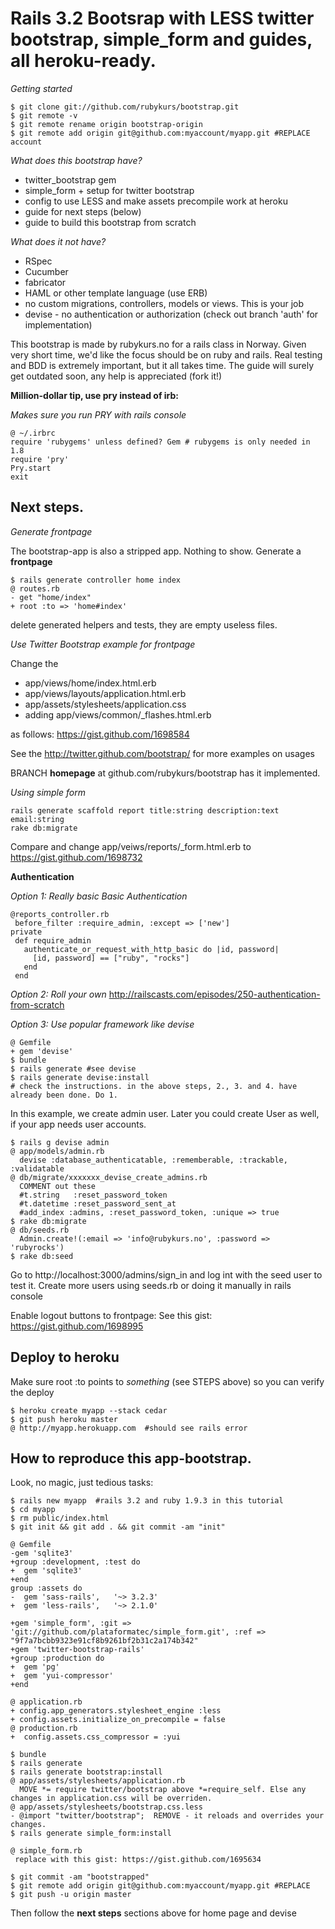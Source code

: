 # Rails 3.2 Bootsrap with LESS twitter bootstrap, simple_form and guides, all heroku-ready.

*Getting started*

    $ git clone git://github.com/rubykurs/bootstrap.git
    $ git remote -v
    $ git remote rename origin bootstrap-origin
    $ git remote add origin git@github.com:myaccount/myapp.git #REPLACE account

*What does this bootstrap have?*

 + twitter_bootstrap gem
 + simple_form + setup for twitter bootstrap
 + config to use LESS and make assets precompile work at heroku
 + guide for next steps (below)
 + guide to build this bootstrap from scratch

*What does it not have?*

 + RSpec
 + Cucumber
 + fabricator
 + HAML or other template language (use ERB)
 + no custom migrations, controllers, models or views. This is your job
 + devise - no authentication or authorization (check out branch 'auth' for implementation)

This bootstrap is made by rubykurs.no for a rails class in Norway. Given very short time, we'd like the focus should be on ruby and rails. Real testing and BDD is extremely important, but it all takes time. The guide will surely get outdated soon, any help is appreciated (fork it!)


**Million-dollar tip, use pry instead of irb:**

*Makes sure you run PRY with rails console*

    @ ~/.irbrc
    require 'rubygems' unless defined? Gem # rubygems is only needed in 1.8
    require 'pry'
    Pry.start
    exit

## Next steps.

*Generate frontpage*

The bootstrap-app is also a stripped app. Nothing to show. Generate a **frontpage**

    $ rails generate controller home index
    @ routes.rb
    - get "home/index"
    + root :to => 'home#index'

delete generated helpers and tests, they are empty useless files.

*Use Twitter Bootstrap example for frontpage*

Change the

 * app/views/home/index.html.erb
 * app/views/layouts/application.html.erb
 * app/assets/stylesheets/application.css
 * adding app/views/common/_flashes.html.erb

as follows: https://gist.github.com/1698584

See the http://twitter.github.com/bootstrap/ for more examples on usages

BRANCH **homepage** at github.com/rubykurs/bootstrap has it implemented.

*Using simple form*

    rails generate scaffold report title:string description:text email:string
    rake db:migrate

Compare and change app/veiws/reports/_form.html.erb to
https://gist.github.com/1698732


**Authentication**

*Option 1: Really basic Basic Authentication*

    @reports_controller.rb
     before_filter :require_admin, :except => ['new']
    private
     def require_admin
       authenticate_or_request_with_http_basic do |id, password|
         [id, password] == ["ruby", "rocks"]
       end
     end

*Option 2: Roll your own* http://railscasts.com/episodes/250-authentication-from-scratch

*Option 3: Use popular framework like devise*

    @ Gemfile
    + gem 'devise'
    $ bundle
    $ rails generate #see devise
    $ rails generate devise:install
    # check the instructions. in the above steps, 2., 3. and 4. have already been done. Do 1.

In this example, we create admin user. Later you could create User as well, if your app needs user accounts.

    $ rails g devise admin
    @ app/models/admin.rb
      devise :database_authenticatable, :rememberable, :trackable, :validatable
    @ db/migrate/xxxxxxx_devise_create_admins.rb
      COMMENT out these
      #t.string   :reset_password_token
      #t.datetime :reset_password_sent_at
      #add_index :admins, :reset_password_token, :unique => true
    $ rake db:migrate
    @ db/seeds.rb
      Admin.create!(:email => 'info@rubykurs.no', :password => 'rubyrocks')
    $ rake db:seed

Go to http://localhost:3000/admins/sign_in and log int with the seed user to test it. Create more users using seeds.rb or doing it manually in rails console

Enable logout buttons to frontpage: See this gist: https://gist.github.com/1698995



## Deploy to heroku

Make sure root :to points to *something* (see STEPS above) so you can verify the deploy

    $ heroku create myapp --stack cedar
    $ git push heroku master
    @ http://myapp.herokuapp.com  #should see rails error


## How to reproduce this app-bootstrap.

Look, no magic, just tedious tasks:

    $ rails new myapp  #rails 3.2 and ruby 1.9.3 in this tutorial
    $ cd myapp
    $ rm public/index.html
    $ git init && git add . && git commit -am "init"

    @ Gemfile
    -gem 'sqlite3'
    +group :development, :test do
    +  gem 'sqlite3'
    +end
    group :assets do
    -  gem 'sass-rails',   '~> 3.2.3'
    +  gem 'less-rails',   '~> 2.1.0'

    +gem 'simple_form', :git => 'git://github.com/plataformatec/simple_form.git', :ref => "9f7a7bcbb9323e91cf8b9261bf2b31c2a174b342"
    +gem 'twitter-bootstrap-rails'
    +group :production do
    +  gem 'pg'
    +  gem 'yui-compressor'
    +end

    @ application.rb
    + config.app_generators.stylesheet_engine :less
    + config.assets.initialize_on_precompile = false
    @ production.rb
    +  config.assets.css_compressor = :yui

    $ bundle
    $ rails generate
    $ rails generate bootstrap:install
    @ app/assets/stylesheets/application.rb
      MOVE *= require twitter/bootstrap above *=require_self. Else any changes in application.css will be overriden.
    @ app/assets/stylesheets/bootstrap.css.less
    - @import "twitter/bootstrap";  REMOVE - it reloads and overrides your changes.
    $ rails generate simple_form:install

    @ simple_form.rb
     replace with this gist: https://gist.github.com/1695634

    $ git commit -am "bootstrapped"
    $ git remote add origin git@github.com:myaccount/myapp.git #REPLACE
    $ git push -u origin master

Then follow the **next steps** sections above for home page and devise
